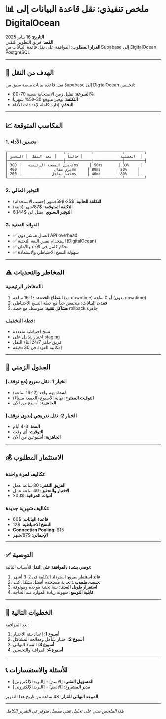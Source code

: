 # 📊 ملخص تنفيذي: نقل قاعدة البيانات إلى DigitalOcean

**التاريخ**: 16 يناير 2025  
**المُعد**: فريق التطوير التقني  
**القرار المطلوب**: الموافقة على نقل قاعدة البيانات من Supabase إلى DigitalOcean PostgreSQL

---

## 🎯 الهدف من النقل

نقل قاعدة بيانات منصة سبق من Supabase إلى DigitalOcean لتحسين:
- **السرعة**: تقليل زمن الاستجابة بنسبة 70-80%
- **التكلفة**: توفير متوقع 30-50% شهرياً
- **التحكم**: إدارة كاملة لإعدادات الأداء

---

## 📈 المكاسب المتوقعة

### 1. تحسين الأداء
```
┌─────────────────────────┬────────────┬─────────────┬─────────┐
│ العملية                 │ حالياً     │ بعد النقل  │ التحسن  │
├─────────────────────────┼────────────┼─────────────┼─────────┤
│ تحميل الصفحة الرئيسية   │ 300ms     │ 50ms       │ 83%     │
│ عرض مقال               │ 400ms     │ 80ms       │ 80%     │
│ حفظ تفاعل              │ 200ms     │ 40ms       │ 80%     │
└─────────────────────────┴────────────┴─────────────┴─────────┘
```

### 2. التوفير المالي
- **التكلفة الحالية**: $25-599/شهر (حسب الاستخدام)
- **التكلفة المتوقعة**: $87/شهر (ثابتة)
- **التوفير السنوي**: يصل إلى $6,144

### 3. الفوائد التقنية
- ✅ اتصال مباشر دون API overhead
- ✅ استخدام نفس البنية التحتية (DigitalOcean)
- ✅ تحكم كامل في الأداء والأمان
- ✅ سهولة النسخ الاحتياطي والاستعادة

---

## ⚠️ المخاطر والتحديات

### المخاطر الرئيسية:
1. **انقطاع الخدمة**: 12-16 ساعة (مع downtime) أو 0 ساعة (بدون downtime)
2. **فقدان البيانات**: منخفض جداً مع خطة النسخ الاحتياطي
3. **مشاكل تقنية**: متوسط، مع خطة rollback جاهزة

### خطة التخفيف:
- نسخ احتياطية متعددة
- اختبار شامل على staging
- فريق جاهز 24/7 أثناء النقل
- إمكانية العودة في 30 دقيقة

---

## 📅 الجدول الزمني

### الخيار 1: نقل سريع (مع توقف)
- **المدة**: يوم واحد (12-16 ساعة)
- **التوقيت المقترح**: نهاية الأسبوع (الجمعة مساءً)
- **الجاهزية**: أسبوع من الآن

### الخيار 2: نقل تدريجي (بدون توقف)
- **المدة**: 3-4 أيام
- **التوقيت**: أي وقت
- **الجاهزية**: أسبوعين من الآن

---

## 💰 الاستثمار المطلوب

### تكاليف لمرة واحدة:
- **الفريق التقني**: 80 ساعة عمل
- **الاختبار والتحقق**: 40 ساعة عمل
- **أدوات المراقبة**: $200

### تكاليف شهرية جديدة:
- **قاعدة البيانات**: $60
- **النسخ الاحتياطية**: $12
- **Connection Pooling**: $15
- **الإجمالي**: $87/شهر

---

## ✅ التوصية

**نوصي بشدة بالموافقة على النقل** للأسباب التالية:

1. **عائد استثمار سريع**: استرداد التكلفة في 2-3 أشهر
2. **تحسين ملموس**: تجربة مستخدم أفضل بشكل كبير
3. **استقرار طويل المدى**: بنية تحتية موحدة وموثوقة
4. **قابلية التوسع**: سهولة زيادة الموارد عند الحاجة

---

## 🚀 الخطوات التالية

بعد الموافقة:
1. **أسبوع 1**: إعداد بيئة الاختبار
2. **أسبوع 2**: اختبار شامل ومعالجة المشاكل
3. **أسبوع 3**: التنفيذ النهائي
4. **أسبوع 4**: المراقبة والتحسين

---

## 📞 للأسئلة والاستفسارات

- **المسؤول التقني**: [الاسم] - [البريد الإلكتروني]
- **مدير المشروع**: [الاسم] - [البريد الإلكتروني]

**الموعد النهائي للقرار**: 48 ساعة من تاريخ هذا التقرير

---

*هذا الملخص مبني على تحليل تقني مفصل متوفر في التقرير الكامل* 